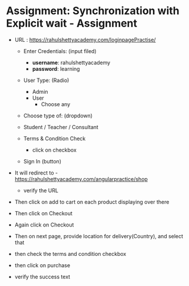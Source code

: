 # Assignment: Synchronization with Explicit wait - Assignment

- URL : https://rahulshettyacademy.com/loginpagePractise/ 
  - Enter Credentials: (input filed)
    - **username**:  rahulshettyacademy
    - **password**: learning
   
  - User Type: (Radio)
    - Admin
    - User
      - Choose any
     
  -  Choose type of: (dropdown)
    - Student / Teacher / Consultant
 
  - Terms & Condition Check
    - click on checkbox
   
  - Sign In (button)     

- It will redirect to - https://rahulshettyacademy.com/angularpractice/shop
  - verify the URL
 
- Then click on add to cart on each product displaying over there

- Then click on Checkout

- Again click on Checkout

- Then on next page, provide location for delivery(Country), and select that

- then check the terms and condition checkbox

- then click on purchase

- verify the success text

